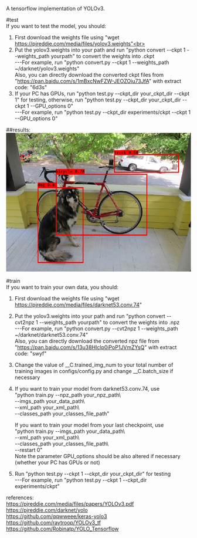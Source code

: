 A tensorflow implementation of YOLOv3.


#test<br>
If you want to test the model, you should:

1. First download the weights file using "wget https://pjreddie.com/media/files/yolov3.weights"<br>
2. Put the yolov3.weights into your path and run "python convert --ckpt 1 --weights_path yourpath" to convert the weights into .ckpt  <br>        ---For example, run "python convert.py --ckpt 1 --weights_path ~/darknet/yolov3.weights"<br>   Also, you can directly download the converted ckpt files from "https://pan.baidu.com/s/1mBxcNwFZW-JEOZOiu73JfA" with extract code: "6d3s"<br>
3. If your PC has GPUs, run "python test.py --ckpt_dir your_ckpt_dir --ckpt 1" for testing, otherwise, run "python test.py --ckpt_dir your_ckpt_dir --ckpt 1 --GPU_options 0"<br>        ---For example, run "python test.py --ckpt_dir experiments/ckpt --ckpt 1 --GPU_options 0"<br>

##results:<br>
![](https://github.com/csjiangwm/YOLOv3-tensorflow/blob/master/prediction.jpg) 

#train<br>
If you want to train your own data, you should:

1. First download the weights file using "wget https://pjreddie.com/media/files/darknet53.conv.74" <br>
2. Put the yolov3.weights into your path and run "python convert --cvt2npz 1 --weights_path yourpath" to convert the weights into .npz <br>        ---For example, run "python convert.py --cvt2npz 1 --weights_path ~/darknet/darknet53.conv.74" <br>    Also, you can directly download the converted npz file from "https://pan.baidu.com/s/13u38HIclp0iPoP1JVmZYsQ" with extract code: "swyf" <br>
3. Change the value of __C.trained_img_num to your total number of training images in configs/config.py and change __C.batch_size if necessary <br>
4. If you want to train your model from darknet53.conv.74, use <br>"python train.py --npz_path your_npz_path\\   <br>          --imgs_path your_data_path\\   <br>          --xml_path your_xml_path\\  <br>          --classes_path your_classes_file_path"  <br>
										
   If you want to train your model from your last checkpoint, use <br>"python train.py --imgs_path your_data_path\\  <br>          --xml_path your_xml_path\\  <br>          --classes_path your_classes_file_path\\  <br>          --restart 0"  <br>
   Note the parameter GPU_options should be also altered if necessary (whether your PC has GPUs or not) <br>
5. Run "python test.py --ckpt 1 --ckpt_dir your_ckpt_dir" for testing <br>        ---For example, run "python test.py --ckpt 1 --ckpt_dir experiments/ckpt"


references:<br>
https://pjreddie.com/media/files/papers/YOLOv3.pdf <br>
https://pjreddie.com/darknet/yolo <br>
https://github.com/qqwweee/keras-yolo3 <br>
https://github.com/raytroop/YOLOv3_tf <br>
https://github.com/Robinatp/YOLO_Tensorflow
